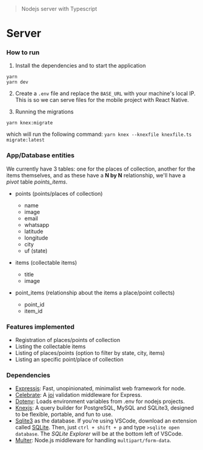> Nodejs server with Typescript

# Server





### How to run

1) Install the dependencies and to start the application

```
yarn
yarn dev
```

2) Create a `.env` file and replace the `BASE_URL` with your machine's local IP. This is so we can serve files for the mobile project with React Native.

3) Running the migrations

```
yarn knex:migrate
```
which will run the following command: `yarn knex --knexfile knexfile.ts migrate:latest`



### App/Database entities

We currently have 3 tables: one for the places of collection, another for the items
themselves, and as these have a **N by N** relationship, we'll have a _pivot_ table _points\_items_.

- points (points/places of collection)
  - name
  - image
  - email
  - whatsapp
  - latitude
  - longitude
  - city
  - uf (state)

- items (collectable items)
  - title
  - image

- point_items (relationship about the items a place/point collects)
  - point_id
  - item_id

### Features implemented

- Registration of places/points of collection
- Listing the collectable items
- Listing of places/points (option to filter by state, city, items)
- Listing an specific point/place of collection

### Dependencies

- [Expressjs](https://github.com/expressjs/express): Fast, unopinionated, minimalist web framework for node.
- [Celebrate](https://github.com/arb/celebrate): A [joi](https://hapi.dev/module/joi/) validation middleware for Express. 
- [Dotenv](https://github.com/motdotla/dotenv): Loads environment variables from .env for nodejs projects. 
- [Knexjs](http://knexjs.org/): A query builder for PostgreSQL, MySQL and SQLite3, designed to be flexible, portable, and fun to use.
- [Sqlite3](https://www.npmjs.com/package/sqlite3) as the database. If you're using VSCode, download an extension called [SQLite](https://marketplace.visualstudio.com/items?itemName=alexcvzz.vscode-sqlite). Then, just `ctrl + shift + p` and type `>sqlite open database`. The _SQLite Explorer_ will be at the bottom left of VSCode.
- [Multer](https://github.com/expressjs/multer): Node.js middleware for handling `multipart/form-data`.
